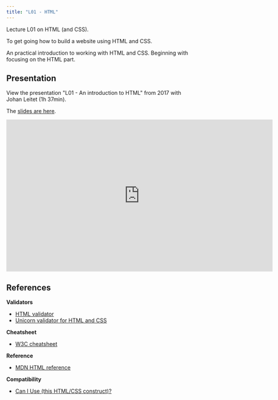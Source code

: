 ```yaml
---
title: "L01 - HTML"
---
```


Lecture L01 on HTML (and CSS).

To get going how to build a website using HTML and CSS.

An practical introduction to working with HTML and CSS. Beginning with focusing on the HTML part.



## Presentation

View the presentation "L01 - An introduction to HTML" from 2017 with Johan Leitet (1h 37min).

The [slides are here](https://rawgit.com/CS-LNU-Learning-Objects/html/master/lectures/01/index.html).

<iframe width="700" height="400" src="https://www.youtube.com/embed/N0cTqgULmg4" title="YouTube video player" frameborder="0" allow="accelerometer; autoplay; clipboard-write; encrypted-media; gyroscope; picture-in-picture" allowfullscreen></iframe>


<!--
## Resources

To be released.
-->

<!--
* [Slides from the lecture](https://mikael-roos.gitlab.io/1dv525/lecture/L01-html/slide.html)
-->

<!--
* If recorded, the videos are found in [this playlist on YouTube](https://www.youtube.com/playlist?list=PLEtyhUSKTK3jyqRtcz1dEEuuq3OCow2-P).
-->

<!--
### 2020

The session for L01 and L02 was combined in a 2 hour lecture held on Zoom. A website with a web page was built to show off some basic constructs, showing a two column layout, how to troubleshoot and validate HTML and CSS. There were 2 recordings of 45 minute each.

The videos L01 and L02 are found in [this playlist on YouTube](https://www.youtube.com/playlist?list=PLEtyhUSKTK3j1CnTUOZir50aN58GGQ7m6).
-->



## References

**Validators**

* [HTML validator](https://validator.w3.org/)
* [Unicorn validator for HTML and CSS](https://validator.w3.org/unicorn/)

**Cheatsheet**

* [W3C cheatsheet](https://www.w3.org/2009/cheatsheet/)

**Reference**

* [MDN HTML reference](https://developer.mozilla.org/en-US/docs/Web/HTML/Element)

**Compatibility**

* [Can I Use (this HTML/CSS construct)?](https://caniuse.com/)



<!--
## Resources from previous course rounds

HTML

- [HTML-presentation](https://rawgit.com/CS-LNU-Learning-Objects/html/master/lectures/01/index.html)
- [Recording](https://youtu.be/N0cTqgULmg4) 2017-08-30, 10:15-12:00 (Youtube)
- [Recording](https://youtu.be/Ycm8Vz5CyPg) 2016-08-31, 10:15-12:00 (Youtube)

https://raw.githubusercontent.com/CS-LNU-Learning-Objects/html/master/lectures/content.md
-->
